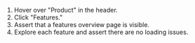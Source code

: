 1. Hover over "Product" in the header.
2. Click "Features."
3. Assert that a features overview page is visible.
4. Explore each feature and assert there are no loading issues.